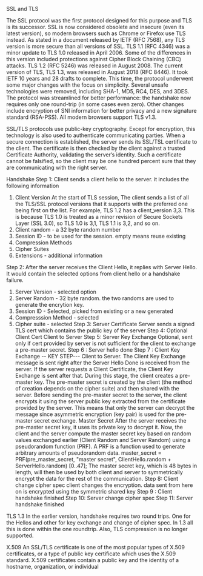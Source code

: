 SSL and TLS

The SSL protocol was the first protocol designed for this purpose and TLS is its successor. SSL is now considered obsolete and insecure (even its latest version), so modern browsers such as Chrome or Firefox use TLS instead. As stated in a document released by IETF (RFC 7568), any TLS version is more secure than all versions of SSL. TLS 1.1 (RFC 4346) was a minor update to TLS 1.0 released in April 2006. Some of the differences in this version included protections against Cipher Block Chaining (CBC) attacks. TLS 1.2 (RFC 5246) was released in August 2008. The current version of TLS, TLS 1.3, was released in August 2018 (RFC 8446). It took IETF 10 years and 28 drafts to complete. This time, the protocol underwent some major changes with the focus on simplicity. Several unsafe technologies were removed, including SHA-1, MD5, RC4, DES, and 3DES. The protocol was streamlined for better performance: the handshake now requires only one round-trip (in some cases even zero). Other changes include encryption of SNI information for better privacy and a new signature standard (RSA-PSS). All modern browsers support TLS v1.3. 

SSL/TLS protocols use public-key cryptography. Except for encryption, this technology is also used to authenticate communicating parties.
When a secure connection is established, the server sends its SSL/TSL certificate to the client. The certificate is then checked by the client against a trusted Certificate Authority, validating the server’s identity. Such a certificate cannot be falsified, so the client may be one hundred percent sure that they are communicating with the right server.

Handshake
Step 1: Client sends a client hello to the server. it includes the following information
1) Client Version
At the start of TLS session, The client sends a list of all the TLS/SSL protocol versions that it supports with the preferred one being first on the list. For example, TLS 1.2 has a client_version 3,3. This is because TLS 1.0 is treated as a minor revision of Secure Sockets Layer (SSL 3.0), so TLS 1.0 is 3,1, TLS 1.1 is 3,2, and so on.
2) Client random - a 32 byte random number
3) Session ID - to be used for the session. empty means reuse existing
4) Compression Methods
5) Cipher Suites
6) Extensions - additional information

Step 2: After the server receives the Client Hello, it replies with Server Hello. It would contain the selected options from client hello or a handshake failure.
1) Server Version - selected option
2) Server Random - 32 byte random. the two randoms are used to generate the encrytion key. 
3) Session ID - Selected, picked from existing or a new generated
4) Compresssion Method - selected
5) Cipher suite - selected
Step 3: Server Certificate
Server sends a signed TLS cert which contains the public key of the server
Step 4: Optional Client Cert
Client to Server
Step 5: Server Key Exchange
Optional, sent only if cert provided by server is not sufficient for the client to exchange a pre-master secret.
Step 6 : Server hello done
Step 7 : Client Key Exchange -- KEY STEP---
Client to Server. 
The Client Key Exchange message is sent right after the Server Hello Done is received from the server. If the server requests a Client Certificate, the Client Key Exchange is sent after that. During this stage, the client creates a pre-master key. The pre-master secret is created by the client (the method of creation depends on the cipher suite) and then shared with the server. Before sending the pre-master secret to the server, the client encrypts it using the server public key extracted from the certificate provided by the server. This means that only the server can decrypt the message since asymmetric encryption (key pair) is used for the pre-master secret exchange.
Master Secret
After the server receives the pre-master secret key, it uses its private key to decrypt it. Now, the client and the server compute the master secret key based on random values exchanged earlier (Client Random and Server Random) using a pseudorandom function (PRF). A PRF is a function used to generate arbitrary amounts of pseudorandom data.
master_secret = PRF(pre_master_secret, "master secret", ClientHello.random + ServerHello.random) [0..47];
The master secret key, which is 48 bytes in length, will then be used by both client and server to symmetrically encrypt the data for the rest of the communication.
Step 8: Client change cipher spec
client changes the encryption. data sent from here on is encrypted using the symmetric shared key
Step 9 : Client handshake finished
Step 10: Server change cipher spec
Step 11: Server handshake finished

TLS 1.3
In the earlier version, handshake requires two round trips. One for the Hellos and other for key exchange and change of cipher spec. In 1.3 all this is done within the one roundtrip. Also, TLS compression is no longer supported.

X.509
An SSL/TLS certificate is one of the most popular types of X.509 certificates, or a type of public key certificate which uses the X.509 standard. X.509 certificates contain a public key and the identity of a hostname, organization, or individual
